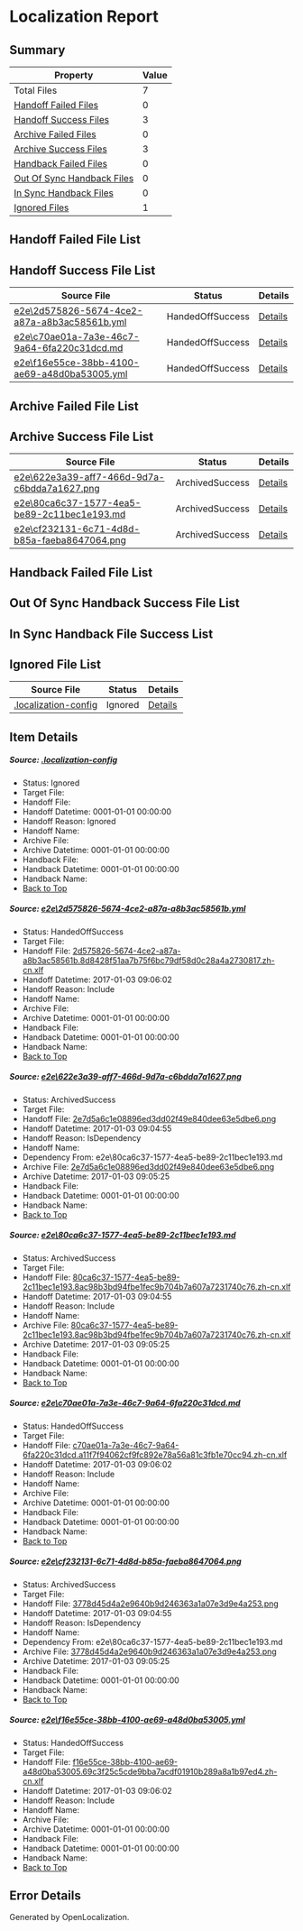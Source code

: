 # <a name='report-top'></a> Localization Report

## Summary
 Property | Value 
 -------- | ----- 
 Total Files | 7
[ Handoff Failed Files ](#handoff-failed-list)| 0
[ Handoff Success Files ](#handoff-success-list)| 3
[ Archive Failed Files ](#archive-failed-list)| 0
[ Archive Success Files ](#archive-success-list)| 3
[ Handback Failed Files ](#handback-failed-list)| 0
[ Out Of Sync Handback Files ](#outofsync-handback-success-list)| 0
[ In Sync Handback Files ](#insync-handback-success-list)| 0
[ Ignored Files ](#ignored-list)| 1

## <a name='handoff-failed-list'></a> Handoff Failed File List

## <a name='handoff-success-list'></a> Handoff Success File List
 Source File | Status | Details 
 ----------- | ------ | ------- 
 [e2e\2d575826-5674-4ce2-a87a-a8b3ac58561b.yml](https://github.com/OpenLocalizationTestOrg/ol-test1/blob/c91d53ff4f5fc1e4c37e84ea5e025455b55b5967/e2e/2d575826-5674-4ce2-a87a-a8b3ac58561b.yml) | HandedOffSuccess | [Details](#cd35efedddd6a2db0a002c7939a5467a1aa659de1)
 [e2e\c70ae01a-7a3e-46c7-9a64-6fa220c31dcd.md](https://github.com/OpenLocalizationTestOrg/ol-test1/blob/c91d53ff4f5fc1e4c37e84ea5e025455b55b5967/e2e/c70ae01a-7a3e-46c7-9a64-6fa220c31dcd.md) | HandedOffSuccess | [Details](#3c28649b692cc771bbfcd810240a9d231d6684c44)
 [e2e\f16e55ce-38bb-4100-ae69-a48d0ba53005.yml](https://github.com/OpenLocalizationTestOrg/ol-test1/blob/c91d53ff4f5fc1e4c37e84ea5e025455b55b5967/e2e/f16e55ce-38bb-4100-ae69-a48d0ba53005.yml) | HandedOffSuccess | [Details](#26aa1b57cb18c5ca19fc94eb44534090e815c25e6)

## <a name='archive-failed-list'></a> Archive Failed File List

## <a name='archive-success-list'></a> Archive Success File List
 Source File | Status | Details 
 ----------- | ------ | ------- 
 [e2e\622e3a39-aff7-466d-9d7a-c6bdda7a1627.png](https://github.com/OpenLocalizationTestOrg/ol-test1/blob/02361623b0d0f4d9cf55ec7e2bef7f2d1bf6d122/e2e/622e3a39-aff7-466d-9d7a-c6bdda7a1627.png) | ArchivedSuccess | [Details](#2e7d5a6c1e08896ed3dd02f49e840dee63e5dbe62)
 [e2e\80ca6c37-1577-4ea5-be89-2c11bec1e193.md](https://github.com/OpenLocalizationTestOrg/ol-test1/blob/02361623b0d0f4d9cf55ec7e2bef7f2d1bf6d122/e2e/80ca6c37-1577-4ea5-be89-2c11bec1e193.md) | ArchivedSuccess | [Details](#4a4eacae2287911108fb77a2317f3b909e066d6b3)
 [e2e\cf232131-6c71-4d8d-b85a-faeba8647064.png](https://github.com/OpenLocalizationTestOrg/ol-test1/blob/02361623b0d0f4d9cf55ec7e2bef7f2d1bf6d122/e2e/cf232131-6c71-4d8d-b85a-faeba8647064.png) | ArchivedSuccess | [Details](#3778d45d4a2e9640b9d246363a1a07e3d9e4a2535)

## <a name='handback-failed-list'></a> Handback Failed File List

## <a name='outofsync-handback-success-list'></a> Out Of Sync Handback Success File List

## <a name='insync-handback-success-list'></a> In Sync Handback File Success List

## <a name='ignored-list'></a> Ignored File List
 Source File | Status | Details 
 ----------- | ------ | ------- 
 [.localization-config](https://github.com/OpenLocalizationTestOrg/ol-test1/blob/c91d53ff4f5fc1e4c37e84ea5e025455b55b5967/.localization-config) | Ignored | [Details](#cb0632cf59c1387fc1742bfb9fa3c47f87e2e5c90)

## Item Details
##### <a name='cb0632cf59c1387fc1742bfb9fa3c47f87e2e5c90'></a> Source: [.localization-config](https://github.com/OpenLocalizationTestOrg/ol-test1/blob/c91d53ff4f5fc1e4c37e84ea5e025455b55b5967/.localization-config)
* Status: Ignored
* Target File: 
* Handoff File: 
* Handoff Datetime: 0001-01-01 00:00:00
* Handoff Reason: Ignored
* Handoff Name: 
* Archive File: 
* Archive Datetime: 0001-01-01 00:00:00
* Handback File: 
* Handback Datetime: 0001-01-01 00:00:00
* Handback Name: 
* [Back to Top](#report-top)

##### <a name='cd35efedddd6a2db0a002c7939a5467a1aa659de1'></a> Source: [e2e\2d575826-5674-4ce2-a87a-a8b3ac58561b.yml](https://github.com/OpenLocalizationTestOrg/ol-test1/blob/c91d53ff4f5fc1e4c37e84ea5e025455b55b5967/e2e/2d575826-5674-4ce2-a87a-a8b3ac58561b.yml)
* Status: HandedOffSuccess
* Target File: 
* Handoff File: [2d575826-5674-4ce2-a87a-a8b3ac58561b.8d8428f51aa7b75f6bc79df58d0c28a4a2730817.zh-cn.xlf](https://github.com/OpenLocalizationTestOrg/ol-test1-handoff/blob/451ea84736bc68e261e12110043be057ecec5280/ol-handoff/OpenLocalizationTestOrg/ol-test1-zhcn/ci/ht/2d575826-5674-4ce2-a87a-a8b3ac58561b.8d8428f51aa7b75f6bc79df58d0c28a4a2730817.zh-cn.xlf)
* Handoff Datetime: 2017-01-03 09:06:02
* Handoff Reason: Include
* Handoff Name: 
* Archive File: 
* Archive Datetime: 0001-01-01 00:00:00
* Handback File: 
* Handback Datetime: 0001-01-01 00:00:00
* Handback Name: 
* [Back to Top](#report-top)

##### <a name='2e7d5a6c1e08896ed3dd02f49e840dee63e5dbe62'></a> Source: [e2e\622e3a39-aff7-466d-9d7a-c6bdda7a1627.png](https://github.com/OpenLocalizationTestOrg/ol-test1/blob/02361623b0d0f4d9cf55ec7e2bef7f2d1bf6d122/e2e/622e3a39-aff7-466d-9d7a-c6bdda7a1627.png)
* Status: ArchivedSuccess
* Target File: 
* Handoff File: [2e7d5a6c1e08896ed3dd02f49e840dee63e5dbe6.png](https://github.com/OpenLocalizationTestOrg/ol-test1-handoff/blob/bd1b1308bd0e17de8617e51aaa4a15966d5b03bd/ol-handoff/OpenLocalizationTestOrg/ol-test1-zhcn/ci/ht/2e7d5a6c1e08896ed3dd02f49e840dee63e5dbe6.png)
* Handoff Datetime: 2017-01-03 09:04:55
* Handoff Reason: IsDependency
* Handoff Name: 
* Dependency From: e2e\80ca6c37-1577-4ea5-be89-2c11bec1e193.md
* Archive File: [2e7d5a6c1e08896ed3dd02f49e840dee63e5dbe6.png](https://github.com/OpenLocalizationTestOrg/ol-test1-handoff/blob/fcec2f6ad088fa66e280f5ef2c7638c4b2fbed75/ol-archive/OpenLocalizationTestOrg/ol-test1-zhcn/ci/ht/2e7d5a6c1e08896ed3dd02f49e840dee63e5dbe6.png)
* Archive Datetime: 2017-01-03 09:05:25
* Handback File: 
* Handback Datetime: 0001-01-01 00:00:00
* Handback Name: 
* [Back to Top](#report-top)

##### <a name='4a4eacae2287911108fb77a2317f3b909e066d6b3'></a> Source: [e2e\80ca6c37-1577-4ea5-be89-2c11bec1e193.md](https://github.com/OpenLocalizationTestOrg/ol-test1/blob/02361623b0d0f4d9cf55ec7e2bef7f2d1bf6d122/e2e/80ca6c37-1577-4ea5-be89-2c11bec1e193.md)
* Status: ArchivedSuccess
* Target File: 
* Handoff File: [80ca6c37-1577-4ea5-be89-2c11bec1e193.8ac98b3bd94fbe1fec9b704b7a607a7231740c76.zh-cn.xlf](https://github.com/OpenLocalizationTestOrg/ol-test1-handoff/blob/bd1b1308bd0e17de8617e51aaa4a15966d5b03bd/ol-handoff/OpenLocalizationTestOrg/ol-test1-zhcn/ci/ht/80ca6c37-1577-4ea5-be89-2c11bec1e193.8ac98b3bd94fbe1fec9b704b7a607a7231740c76.zh-cn.xlf)
* Handoff Datetime: 2017-01-03 09:04:55
* Handoff Reason: Include
* Handoff Name: 
* Archive File: [80ca6c37-1577-4ea5-be89-2c11bec1e193.8ac98b3bd94fbe1fec9b704b7a607a7231740c76.zh-cn.xlf](https://github.com/OpenLocalizationTestOrg/ol-test1-handoff/blob/fcec2f6ad088fa66e280f5ef2c7638c4b2fbed75/ol-archive/OpenLocalizationTestOrg/ol-test1-zhcn/ci/ht/80ca6c37-1577-4ea5-be89-2c11bec1e193.8ac98b3bd94fbe1fec9b704b7a607a7231740c76.zh-cn.xlf)
* Archive Datetime: 2017-01-03 09:05:25
* Handback File: 
* Handback Datetime: 0001-01-01 00:00:00
* Handback Name: 
* [Back to Top](#report-top)

##### <a name='3c28649b692cc771bbfcd810240a9d231d6684c44'></a> Source: [e2e\c70ae01a-7a3e-46c7-9a64-6fa220c31dcd.md](https://github.com/OpenLocalizationTestOrg/ol-test1/blob/c91d53ff4f5fc1e4c37e84ea5e025455b55b5967/e2e/c70ae01a-7a3e-46c7-9a64-6fa220c31dcd.md)
* Status: HandedOffSuccess
* Target File: 
* Handoff File: [c70ae01a-7a3e-46c7-9a64-6fa220c31dcd.a11f7f94062cf9fc892e78a56a81c3fb1e70cc94.zh-cn.xlf](https://github.com/OpenLocalizationTestOrg/ol-test1-handoff/blob/451ea84736bc68e261e12110043be057ecec5280/ol-handoff/OpenLocalizationTestOrg/ol-test1-zhcn/ci/ht/c70ae01a-7a3e-46c7-9a64-6fa220c31dcd.a11f7f94062cf9fc892e78a56a81c3fb1e70cc94.zh-cn.xlf)
* Handoff Datetime: 2017-01-03 09:06:02
* Handoff Reason: Include
* Handoff Name: 
* Archive File: 
* Archive Datetime: 0001-01-01 00:00:00
* Handback File: 
* Handback Datetime: 0001-01-01 00:00:00
* Handback Name: 
* [Back to Top](#report-top)

##### <a name='3778d45d4a2e9640b9d246363a1a07e3d9e4a2535'></a> Source: [e2e\cf232131-6c71-4d8d-b85a-faeba8647064.png](https://github.com/OpenLocalizationTestOrg/ol-test1/blob/02361623b0d0f4d9cf55ec7e2bef7f2d1bf6d122/e2e/cf232131-6c71-4d8d-b85a-faeba8647064.png)
* Status: ArchivedSuccess
* Target File: 
* Handoff File: [3778d45d4a2e9640b9d246363a1a07e3d9e4a253.png](https://github.com/OpenLocalizationTestOrg/ol-test1-handoff/blob/bd1b1308bd0e17de8617e51aaa4a15966d5b03bd/ol-handoff/OpenLocalizationTestOrg/ol-test1-zhcn/ci/ht/3778d45d4a2e9640b9d246363a1a07e3d9e4a253.png)
* Handoff Datetime: 2017-01-03 09:04:55
* Handoff Reason: IsDependency
* Handoff Name: 
* Dependency From: e2e\80ca6c37-1577-4ea5-be89-2c11bec1e193.md
* Archive File: [3778d45d4a2e9640b9d246363a1a07e3d9e4a253.png](https://github.com/OpenLocalizationTestOrg/ol-test1-handoff/blob/fcec2f6ad088fa66e280f5ef2c7638c4b2fbed75/ol-archive/OpenLocalizationTestOrg/ol-test1-zhcn/ci/ht/3778d45d4a2e9640b9d246363a1a07e3d9e4a253.png)
* Archive Datetime: 2017-01-03 09:05:25
* Handback File: 
* Handback Datetime: 0001-01-01 00:00:00
* Handback Name: 
* [Back to Top](#report-top)

##### <a name='26aa1b57cb18c5ca19fc94eb44534090e815c25e6'></a> Source: [e2e\f16e55ce-38bb-4100-ae69-a48d0ba53005.yml](https://github.com/OpenLocalizationTestOrg/ol-test1/blob/c91d53ff4f5fc1e4c37e84ea5e025455b55b5967/e2e/f16e55ce-38bb-4100-ae69-a48d0ba53005.yml)
* Status: HandedOffSuccess
* Target File: 
* Handoff File: [f16e55ce-38bb-4100-ae69-a48d0ba53005.69c3f25c5cde9bba7acdf01910b289a8a1b97ed4.zh-cn.xlf](https://github.com/OpenLocalizationTestOrg/ol-test1-handoff/blob/451ea84736bc68e261e12110043be057ecec5280/ol-handoff/OpenLocalizationTestOrg/ol-test1-zhcn/ci/ht/f16e55ce-38bb-4100-ae69-a48d0ba53005.69c3f25c5cde9bba7acdf01910b289a8a1b97ed4.zh-cn.xlf)
* Handoff Datetime: 2017-01-03 09:06:02
* Handoff Reason: Include
* Handoff Name: 
* Archive File: 
* Archive Datetime: 0001-01-01 00:00:00
* Handback File: 
* Handback Datetime: 0001-01-01 00:00:00
* Handback Name: 
* [Back to Top](#report-top)


## Error Details

Generated by OpenLocalization.
